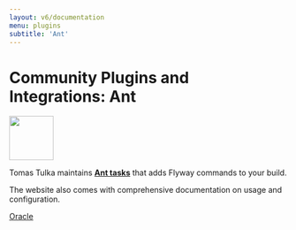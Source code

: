 ```yaml
---
layout: v6/documentation
menu: plugins
subtitle: 'Ant'
---
```

# Community Plugins and Integrations: Ant

<img src="/assets/logos/ant.svg" height="80">

Tomas Tulka maintains <strong><a href="https://github.com/flyway/flyway-ant">Ant tasks</a></strong> that adds Flyway commands to your build.

The website also comes with comprehensive documentation on usage and configuration.

<p class="next-steps">
    <a class="btn btn-primary" href="/v6/documentation/database/oracle">Oracle <i class="fa fa-arrow-right"></i></a>
</p>